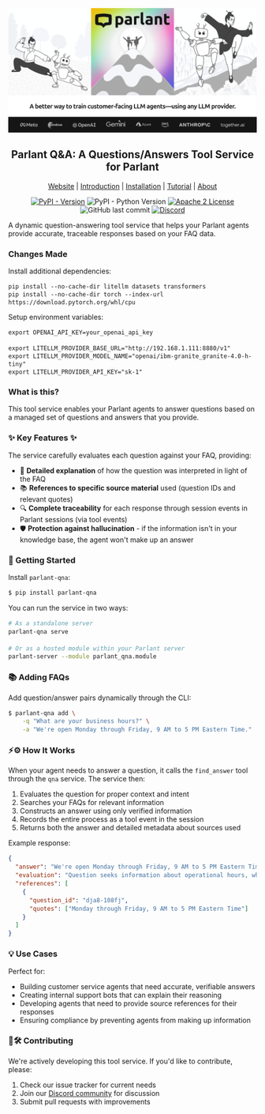 <div align="center">
<img alt="Parlant Logo" src="https://github.com/emcie-co/parlant-qna/blob/0aba0fae493fb97593d1553392c86476d1cc45e4/banner.png" />
  <h2>Parlant Q&A: A Questions/Answers Tool Service for Parlant</h2>
  <p>
    <a href="https://www.parlant.io/" target="_blank">Website</a> |
    <a href="https://www.parlant.io/docs/quickstart/introduction" target="_blank">Introduction</a> |
    <a href="https://www.parlant.io/docs/quickstart/installation" target="_blank">Installation</a> |
    <a href="https://www.parlant.io/docs/tutorial/getting_started/overview" target="_blank">Tutorial</a> |
    <a href="https://www.parlant.io/docs/about" target="_blank">About</a>
  </p>
  <p>
    <a href="https://pypi.org/project/parlant-qna/" alt="Parlant Q&A on PyPi"><img alt="PyPI - Version" src="https://img.shields.io/pypi/v/parlant-qna"></a>
    <img alt="PyPI - Python Version" src="https://img.shields.io/pypi/pyversions/parlant-qna">
    <a href="https://opensource.org/licenses/Apache-2.0"><img alt="Apache 2 License" src="https://img.shields.io/badge/license-Apache%202.0-blue.svg" /></a>
    <img alt="GitHub last commit" src="https://img.shields.io/github/last-commit/emcie-co/parlant-qna">
    <a href="https://discord.gg/duxWqxKk6J"><img alt="Discord" src="https://img.shields.io/discord/1312378700993663007?style=flat&logo=discord&logoColor=white&label=discord">
</a>
  </p>
</div>

A dynamic question-answering tool service that helps your Parlant agents provide accurate, traceable responses based on your FAQ data.

### Changes Made
Install additional dependencies:
```
pip install --no-cache-dir litellm datasets transformers
pip install --no-cache-dir torch --index-url https://download.pytorch.org/whl/cpu
```

Setup environment variables:
```
export OPENAI_API_KEY=your_openai_api_key

export LITELLM_PROVIDER_BASE_URL="http://192.168.1.111:8880/v1"
export LITELLM_PROVIDER_MODEL_NAME="openai/ibm-granite_granite-4.0-h-tiny"
export LITELLM_PROVIDER_API_KEY="sk-1"
```

### What is this?

This tool service enables your Parlant agents to answer questions based on a managed set of questions and answers that you provide.

### ✨ Key Features ✨

The service carefully evaluates each question against your FAQ, providing:

- 📝 **Detailed explanation** of how the question was interpreted in light of the FAQ
- 📚 **References to specific source material** used (question IDs and relevant quotes)
- 🔍 **Complete traceability** for each response through session events in Parlant sessions (via tool events)
- 🛡️ **Protection against hallucination** - if the information isn't in your knowledge base, the agent won't make up an answer

### 🚀 Getting Started

Install `parlant-qna`:

```bash
$ pip install parlant-qna
```

You can run the service in two ways:

```bash
# As a standalone server
parlant-qna serve

# Or as a hosted module within your Parlant server
parlant-server --module parlant_qna.module
```

### 📚 Adding FAQs

Add question/answer pairs dynamically through the CLI:

```bash
$ parlant-qna add \
    -q "What are your business hours?" \
    -a "We're open Monday through Friday, 9 AM to 5 PM Eastern Time."
```

### ⚡⚙️ How It Works

When your agent needs to answer a question, it calls the `find_answer` tool through the `qna` service. The service then:

1. Evaluates the question for proper context and intent
2. Searches your FAQs for relevant information
3. Constructs an answer using only verified information
4. Records the entire process as a tool event in the session
5. Returns both the answer and detailed metadata about sources used

Example response:

```json
{
  "answer": "We're open Monday through Friday, 9 AM to 5 PM Eastern Time.",
  "evaluation": "Question seeks information about operational hours, which is provided in the background information",
  "references": [
    {
      "question_id": "dja8-108fj",
      "quotes": ["Monday through Friday, 9 AM to 5 PM Eastern Time"]
    }
  ]
}
```

### 💡 Use Cases

Perfect for:

- Building customer service agents that need accurate, verifiable answers
- Creating internal support bots that can explain their reasoning
- Developing agents that need to provide source references for their responses
- Ensuring compliance by preventing agents from making up information

### 🤝🛠️ Contributing

We're actively developing this tool service. If you'd like to contribute, please:

1. Check our issue tracker for current needs
2. Join our [Discord community](https://discord.gg/duxWqxKk6J) for discussion
3. Submit pull requests with improvements
